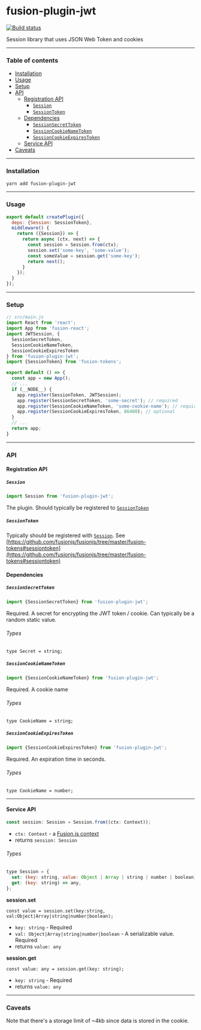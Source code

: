# fusion-plugin-jwt

[![Build status](https://badge.buildkite.com/4c8b6bc04b61175d66d26b54b1d88d52e24fecb1b537c54551.svg?branch=master)](https://buildkite.com/uberopensource/fusionjs)

Session library that uses JSON Web Token and cookies

---

### Table of contents

* [Installation](#installation)
* [Usage](#usage)
* [Setup](#setup)
* [API](#api)
  * [Registration API](#registration-api)
    * [`Session`](#session)
    * [`SessionToken`](#sessiontoken)
  * [Dependencies](#dependencies)
    * [`SessionSecretToken`](#sessionsecrettoken)
    * [`SessionCookieNameToken`](#sessioncookienametoken)
    * [`SessionCookieExpiresToken`](#sessioncookieexpirestoken)
  * [Service API](#service-api)
* [Caveats](#caveats)

---

### Installation

```sh
yarn add fusion-plugin-jwt
```

---

### Usage

```js
export default createPlugin({
  deps: {Session: SessionToken},
  middleware() {
    return ({Session}) => {
      return async (ctx, next) => {
        const session = Session.from(ctx);
        session.set('some-key', 'some-value');
        const someValue = session.get('some-key');
        return next();
      }
    });
  }
});
```

---

### Setup

```js
// src/main.js
import React from 'react';
import App from 'fusion-react';
import JWTSession, {
  SessionSecretToken,
  SessionCookieNameToken,
  SessionCookieExpiresToken
} from 'fusion-plugin-jwt';
import {SessionToken} from 'fusion-tokens';

export default () => {
  const app = new App();
  // ...
  if (__NODE__) {
    app.register(SessionToken, JWTSession);
    app.register(SessionSecretToken, 'some-secret'); // required
    app.register(SessionCookieNameToken, 'some-cookie-name'); // required
    app.register(SessionCookieExpiresToken, 86400); // optional
  }
  // ...
  return app;
}
```

---

### API

#### Registration API

##### `Session`

```js
import Session from 'fusion-plugin-jwt';
```

The plugin. Should typically be registered to [`SessionToken`](https://github.com/fusionjs/fusionjs/tree/master/fusion-tokens#sessiontoken)

##### `SessionToken`

Typically should be registered with [`Session`](#session). See [https://github.com/fusionjs/fusionjs/tree/master/fusion-tokens#sessiontoken](https://github.com/fusionjs/fusionjs/tree/master/fusion-tokens#sessiontoken)

#### Dependencies

##### `SessionSecretToken`

```js
import {SessionSecretToken} from 'fusion-plugin-jwt';
```

Required. A secret for encrypting the JWT token / cookie. Can typically be a random static value.

###### Types

```flow
type Secret = string;
```

##### `SessionCookieNameToken`

```js
import {SessionCookieNameToken} from 'fusion-plugin-jwt';
```

Required. A cookie name

###### Types

```flow
type CookieName = string;
```

##### `SessionCookieExpiresToken`

```js
import {SessionCookieExpiresToken} from 'fusion-plugin-jwt';
```

Required. An expiration time in seconds.

###### Types

```flow
type CookieName = number;
```

---

#### Service API

```js
const session: Session = Session.from((ctx: Context));
```

* `ctx: Context` - a [Fusion.js context](https://github.com/fusionjs/fusionjs/tree/master/fusion-core#context)
* returns `session: Session`

###### Types

```js
type Session = {
  set: (key: string, value: Object | Array | string | number | boolean) => any,
  get: (key: string) => any,
};
```

**session.set**

```flow
const value = session.set(key:string, val:Object|Array|string|number|boolean);
```

* `key: string` - Required
* `val: Object|Array|string|number|boolean` - A serializable value. Required
* returns `value: any`

**session.get**

```flow
const value: any = session.get(key: string);
```

* `key: string` - Required
* returns `value: any`

---

### Caveats

Note that there's a storage limit of ~4kb since data is stored in the cookie.
